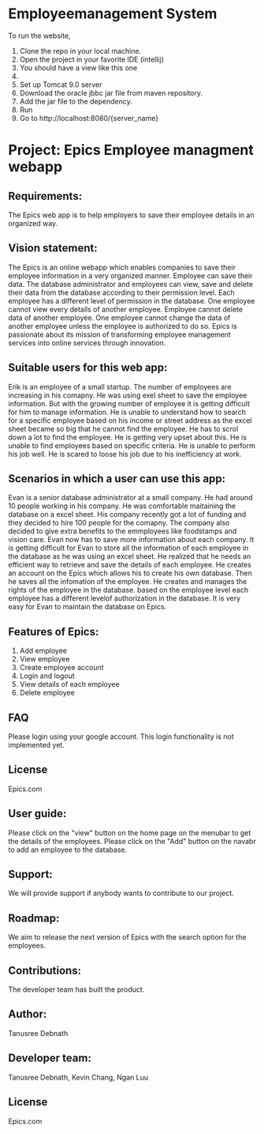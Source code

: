 # Employeemanagement System

To run the website, 
1. Clone the repo in your local machine.
3. Open the project in your favorite IDE (intellij)
4. You should have a view like this one
5. 
6. Set up Tomcat 9.0 server
7. Download the oracle jbbc jar file from maven repository.
8. Add the jar file to the dependency.
9. Run 
10. Go to http://localhost:8080/{server_name}



# Project: Epics Employee managment webapp

## Requirements: 
The Epics web app is to help employers to save their employee details in an organized way.

## Vision statement: 
The Epics is an online webapp which enables companies to save their employee information in a very organized manner. Employee can save their data. The database administrator and employees can view, save and delete their data from the database according to their permission level. Each employee has a different level of permission in the database. One employee cannot view every details of another employee. Employee cannot delete data of another employee. One employee cannot change the data of another employee unless the employee is authorized to do so. Epics is passionate about its mission of transforming employee management services into online services through innovation.

## Suitable users for this web app:
Erik is an employee of a small startup. The number of employees are increasing in his comapny. He was using exel sheet to save the employee information. But with the growing number of employee it is getting difficult for him to manage information. He is unable to understand how to search for a specific employee based on his income or street address as the excel sheet became so big that he cannot find the employee. He has to scrol down a lot to find the employee. He is getting very upset about this. He is unable to find employees based on specific criteria. He is unable to perform his job well. He is scared to loose his job due to his inefficiency at work.

## Scenarios in which a user can use this app:
Evan is a senior database administrator at a small company. He had around 10 people working in his company. He was comfortable maitaining the database on a excel sheet. His company recently got a lot of funding and they decided to hire 100 people for the comapny. The company also decided to give extra benefits to the emmployees like foodstamps and vision care. Evan now has to save more information about each company. It is getting difficult for Evan to store all the information of each employee in the database as he was using an excel sheet. He realized that he needs an efficient way to retrieve and save the details of each employee. He creates an account on the Epics which allows his to create his own database. Then he saves all the infomation of the employee. He creates and manages the rights of the employee in the database. based on the employee level each employee has a different levelof authorization in the database. It is very easy for Evan to maintain the database on Epics.
    
    
 ## Features of Epics:
 1. Add employee
 2. View employee
 3. Create employee account
 4. Login and logout
 5. View details of each employee
 6. Delete employee

## FAQ
Please login using your google account. This login functionality is not implemented yet.

## License
Epics.com

## User guide:
Please click on the "view" button on the home page on the menubar to get the details of the employees.
Please click on the "Add" button on the navabr to add an employee to the database.

## Support:
We will provide support if anybody wants to contribute to our project.

## Roadmap:
We aim to release the next version of Epics with the search option for the employees.

## Contributions:
The developer team has built the product.

## Author:
Tanusree Debnath

## Developer team:
Tanusree Debnath, Kevin Chang, Ngan Luu

## License
Epics.com
